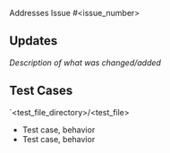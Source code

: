 Addresses Issue #<issue_number>

## Updates
_Description of what was changed/added_

## Test Cases
`<test_file_directory>/<test_file>
- Test case, behavior
- Test case, behavior
